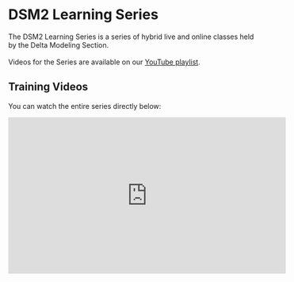 # DSM2 Learning Series

The DSM2 Learning Series is a series of hybrid live and online classes held by the Delta Modeling Section. 
<BR><BR>
Videos for the Series are available on our [YouTube playlist](https://youtube.com/playlist?list=PL33EJkVWqElXUihYnGzA9E5BocWu-Deij&si=1oKHJvQpT6fLIW2C).

## Training Videos

You can watch the entire series directly below:

<iframe width="560" height="315" src="https://www.youtube.com/embed/videoseries?list=PL33EJkVWqElXUihYnGzA9E5BocWu-Deij" frameborder="0" allow="accelerometer; autoplay; clipboard-write; encrypted-media; gyroscope; picture-in-picture" allowfullscreen></iframe>
